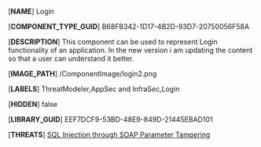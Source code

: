 [**NAME**]
Login

[**COMPONENT_TYPE_GUID**]
B68FB342-1D17-4B2D-93D7-20750056F58A

[**DESCRIPTION**]
This component can be used to represent Login functionality of an application. In the new version i am updating the content so that a user can understand it better.

[**IMAGE_PATH**]
/ComponentImage/login2.png

[**LABELS**]
ThreatModeler,AppSec and InfraSec,Login

[**HIDDEN**]
false

[**LIBRARY_GUID**]
EEF7DCF9-53BD-48E9-849D-21445EBAD101

[**THREATS**]
[SQL Injection through SOAP Parameter Tampering](Threats/65F5CF6F-6076-4AB3-A62A-F23E8BDECA9D_en.md)
